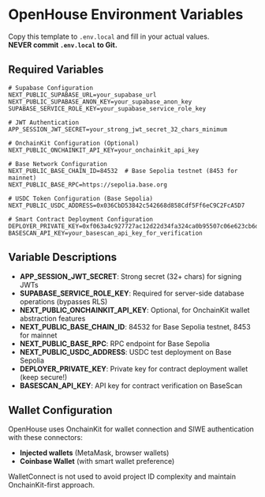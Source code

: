 # OpenHouse Environment Variables

Copy this template to `.env.local` and fill in your actual values.  
**NEVER commit `.env.local` to Git.**

## Required Variables

```env
# Supabase Configuration
NEXT_PUBLIC_SUPABASE_URL=your_supabase_url
NEXT_PUBLIC_SUPABASE_ANON_KEY=your_supabase_anon_key
SUPABASE_SERVICE_ROLE_KEY=your_supabase_service_role_key

# JWT Authentication
APP_SESSION_JWT_SECRET=your_strong_jwt_secret_32_chars_minimum

# OnchainKit Configuration (Optional)
NEXT_PUBLIC_ONCHAINKIT_API_KEY=your_onchainkit_api_key

# Base Network Configuration
NEXT_PUBLIC_BASE_CHAIN_ID=84532  # Base Sepolia testnet (8453 for mainnet)
NEXT_PUBLIC_BASE_RPC=https://sepolia.base.org

# USDC Token Configuration (Base Sepolia)
NEXT_PUBLIC_USDC_ADDRESS=0x036CbD53842c542668d858Cdf5Ff6eC9C2FcA5D7

# Smart Contract Deployment Configuration
DEPLOYER_PRIVATE_KEY=0xf063a4c927727ac12d22d34fa324ca0b95507c06e623cb6d258aa941ea70376d
BASESCAN_API_KEY=your_basescan_api_key_for_verification
```

## Variable Descriptions

- **APP_SESSION_JWT_SECRET**: Strong secret (32+ chars) for signing JWTs
- **SUPABASE_SERVICE_ROLE_KEY**: Required for server-side database operations (bypasses RLS)
- **NEXT_PUBLIC_ONCHAINKIT_API_KEY**: Optional, for OnchainKit wallet abstraction features
- **NEXT_PUBLIC_BASE_CHAIN_ID**: 84532 for Base Sepolia testnet, 8453 for mainnet
- **NEXT_PUBLIC_BASE_RPC**: RPC endpoint for Base Sepolia
- **NEXT_PUBLIC_USDC_ADDRESS**: USDC test deployment on Base Sepolia
- **DEPLOYER_PRIVATE_KEY**: Private key for contract deployment wallet (keep secure!)
- **BASESCAN_API_KEY**: API key for contract verification on BaseScan

## Wallet Configuration

OpenHouse uses OnchainKit for wallet connection and SIWE authentication with these connectors:
- **Injected wallets** (MetaMask, browser wallets)  
- **Coinbase Wallet** (with smart wallet preference)

WalletConnect is not used to avoid project ID complexity and maintain OnchainKit-first approach. 